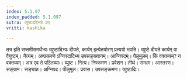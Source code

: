 ```yaml
---
index: 5.1.97
index_padded: 5.1.097
sutra: व्युष्टाऽदिभ्यो ऽण्
vritti: kashika

---
```

तत्र इति सप्तमीसमर्थेभ्यः व्युष्टादिभ्यः दीयते, कार्यम् इत्येतयोरण् प्रत्ययो भवति। व्युष्टे दीयते कार्यम् वा वैयुष्टम्। नैत्यम्। अण्प्रकरणे ऽग्निपदादिभ्य उपसङ्ख्यानम्। आग्निपदम्। पैलुमूलम्। किं वक्तव्यम्? न वक्तव्यम्। अत्र एव ते पठितव्याः। व्युष्ट। नित्य। निष्क्रमण। प्रवेशन। तीर्थ। सम्भ्रम। आस्तरण। सङ्ग्राम। सङ्घात। अग्निपद। पीलुमूल। प्रवास। उपसङ्क्रमण। व्युष्टादिः।
